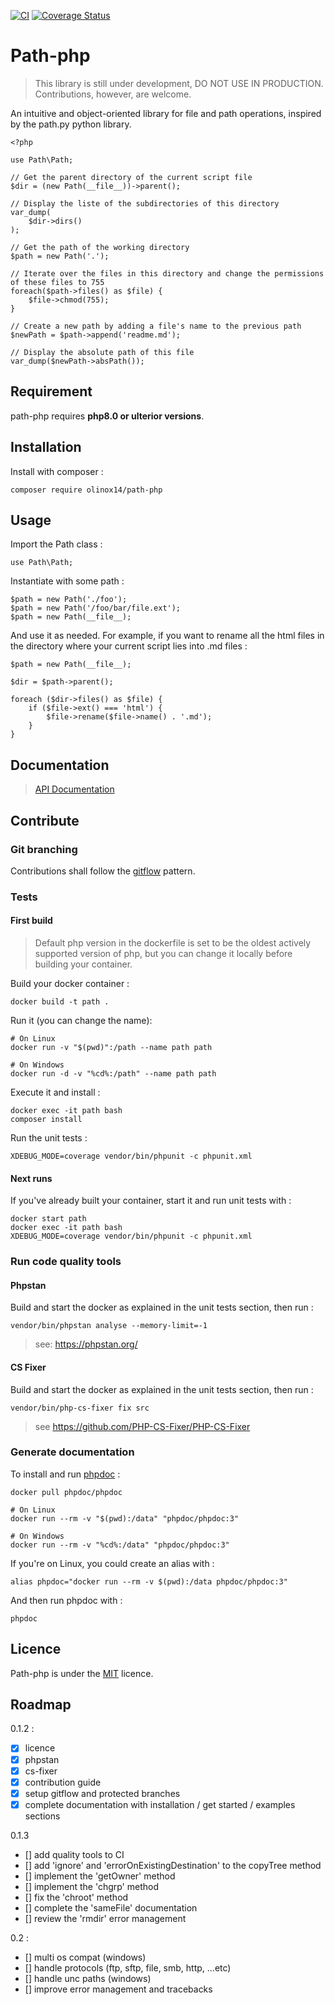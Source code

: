 [![CI](https://github.com/olinox14/path-php/actions/workflows/php.yml/badge.svg)](https://github.com/olinox14/path-php/actions/workflows/php.yml)
[![Coverage Status](https://coveralls.io/repos/github/olinox14/path-php/badge.svg?branch=master)](https://coveralls.io/github/olinox14/path-php?branch=master)

# Path-php

> This library is still under development, DO NOT USE IN PRODUCTION. Contributions, however, are welcome.

An intuitive and object-oriented library for file and path operations, inspired by the path.py python library.

    <?php

    use Path\Path;

    // Get the parent directory of the current script file
    $dir = (new Path(__file__))->parent();
    
    // Display the liste of the subdirectories of this directory
    var_dump(
        $dir->dirs()
    );
    
    // Get the path of the working directory
    $path = new Path('.');
    
    // Iterate over the files in this directory and change the permissions of these files to 755
    foreach($path->files() as $file) {
        $file->chmod(755);
    }
    
    // Create a new path by adding a file's name to the previous path
    $newPath = $path->append('readme.md');
    
    // Display the absolute path of this file
    var_dump($newPath->absPath());

## Requirement

path-php requires **php8.0 or ulterior versions**.

## Installation

Install with composer :

    composer require olinox14/path-php

## Usage

Import the Path class : 

    use Path\Path;

Instantiate with some path : 

    $path = new Path('./foo');
    $path = new Path('/foo/bar/file.ext');
    $path = new Path(__file__);

And use it as needed. For example, if you want to rename all the html files in the directory where
your current script lies into .md files : 

    $path = new Path(__file__);

    $dir = $path->parent();
    
    foreach ($dir->files() as $file) {
        if ($file->ext() === 'html') {
            $file->rename($file->name() . '.md');
        }
    }

## Documentation

> [API Documentation](https://olinox14.github.io/path-php/classes/Path-Path.html)

## Contribute

### Git branching

Contributions shall follow the [gitflow](https://www.gitkraken.com/learn/git/git-flow) pattern.

### Tests

#### First build

> Default php version in the dockerfile is set to be the oldest actively supported 
> version of php, but you can change it locally before building your container.

Build your docker container :

    docker build -t path .

Run it (you can change the name): 

    # On Linux
    docker run -v "$(pwd)":/path --name path path

    # On Windows
    docker run -d -v "%cd%:/path" --name path path

Execute it and install : 

    docker exec -it path bash
    composer install

Run the unit tests :

    XDEBUG_MODE=coverage vendor/bin/phpunit -c phpunit.xml

#### Next runs

If you've already built your container, start it and run unit tests with :

    docker start path
    docker exec -it path bash
    XDEBUG_MODE=coverage vendor/bin/phpunit -c phpunit.xml

### Run code quality tools 

#### Phpstan

Build and start the docker as explained in the unit tests section, then run :

    vendor/bin/phpstan analyse --memory-limit=-1

> see: https://phpstan.org/

#### CS Fixer

Build and start the docker as explained in the unit tests section, then run :

    vendor/bin/php-cs-fixer fix src

> see https://github.com/PHP-CS-Fixer/PHP-CS-Fixer

### Generate documentation

To install and run [phpdoc](https://docs.phpdoc.org/3.0/) :

    docker pull phpdoc/phpdoc

    # On Linux
    docker run --rm -v "$(pwd):/data" "phpdoc/phpdoc:3"

    # On Windows
    docker run --rm -v "%cd%:/data" "phpdoc/phpdoc:3"

If you're on Linux, you could create an alias with :

    alias phpdoc="docker run --rm -v $(pwd):/data phpdoc/phpdoc:3"

And then run phpdoc with :

    phpdoc

## Licence 

Path-php is under the [MIT](http://opensource.org/licenses/MIT) licence.

## Roadmap

0.1.2 :

* [x] licence 
* [x] phpstan
* [x] cs-fixer
* [x] contribution guide
* [x] setup gitflow and protected branches
* [x] complete documentation with installation / get started / examples sections

0.1.3

* [] add quality tools to CI
* [] add 'ignore' and 'errorOnExistingDestination' to the copyTree method
* [] implement the 'getOwner' method
* [] implement the 'chgrp' method
* [] fix the 'chroot' method
* [] complete the 'sameFile' documentation
* [] review the 'rmdir' error management

0.2 :

* [] multi os compat (windows)
* [] handle protocols (ftp, sftp, file, smb, http, ...etc)
* [] handle unc paths (windows)
* [] improve error management and tracebacks

